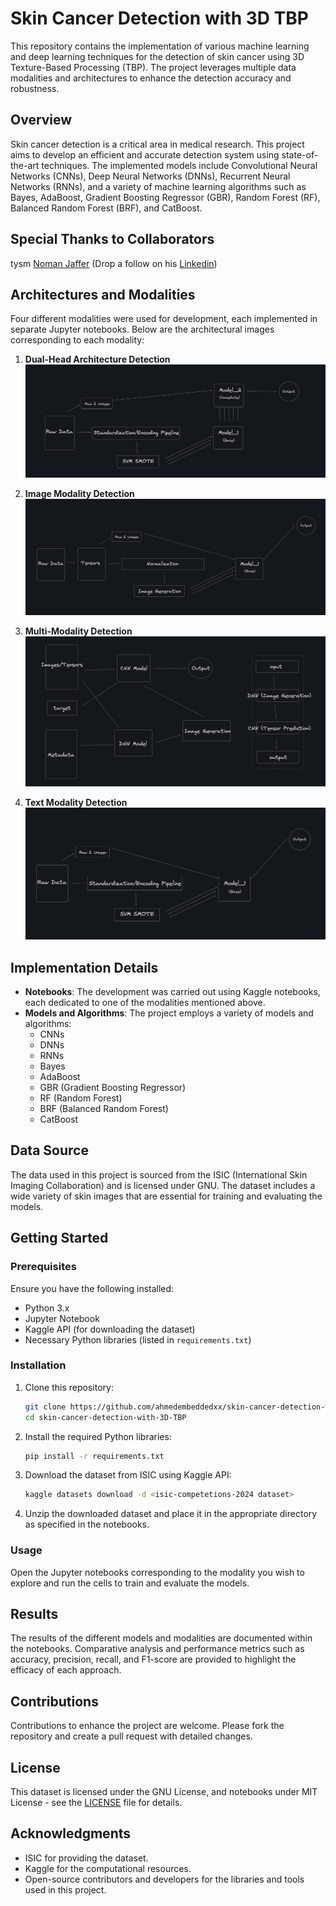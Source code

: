 # Skin Cancer Detection with 3D TBP

This repository contains the implementation of various machine learning and deep learning techniques for the detection of skin cancer using 3D Texture-Based Processing (TBP). The project leverages multiple data modalities and architectures to enhance the detection accuracy and robustness.

## Overview

Skin cancer detection is a critical area in medical research. This project aims to develop an efficient and accurate detection system using state-of-the-art techniques. The implemented models include Convolutional Neural Networks (CNNs), Deep Neural Networks (DNNs), Recurrent Neural Networks (RNNs), and a variety of machine learning algorithms such as Bayes, AdaBoost, Gradient Boosting Regressor (GBR), Random Forest (RF), Balanced Random Forest (BRF), and CatBoost.

## Special Thanks to Collaborators

tysm [Noman Jaffer](mailto:nomanjaffar517@gmail.com) (Drop a follow on his [Linkedin](https://www.linkedin.com/in/noman-jaffar-823543254/))


## Architectures and Modalities

Four different modalities were used for development, each implemented in separate Jupyter notebooks. Below are the architectural images corresponding to each modality:

1. **Dual-Head Architecture Detection**
   ![Dual-Head-Architecture-Detection](https://github.com/ahmedembeddedxx/skin-cancer-detection-with-3D-TBP/blob/main/architectures/Dual-Head-Architecture-Detection.png)

2. **Image Modality Detection**
   ![Image-Modality-Detection](https://github.com/ahmedembeddedxx/skin-cancer-detection-with-3D-TBP/blob/main/architectures/Image-Modality-Detection.png)

3. **Multi-Modality Detection**
   ![Multi-Modality-Detection](https://github.com/ahmedembeddedxx/skin-cancer-detection-with-3D-TBP/blob/main/architectures/Multi-Modality-Detection.png)

4. **Text Modality Detection**
   ![Text-Modality-Detection](https://github.com/ahmedembeddedxx/skin-cancer-detection-with-3D-TBP/blob/main/architectures/Text-Modality-Detection.png)

## Implementation Details

- **Notebooks**: The development was carried out using Kaggle notebooks, each dedicated to one of the modalities mentioned above.
- **Models and Algorithms**: The project employs a variety of models and algorithms:
  - CNNs
  - DNNs
  - RNNs
  - Bayes
  - AdaBoost
  - GBR (Gradient Boosting Regressor)
  - RF (Random Forest)
  - BRF (Balanced Random Forest)
  - CatBoost

## Data Source

The data used in this project is sourced from the ISIC (International Skin Imaging Collaboration) and is licensed under GNU. The dataset includes a wide variety of skin images that are essential for training and evaluating the models.

## Getting Started

### Prerequisites

Ensure you have the following installed:
- Python 3.x
- Jupyter Notebook
- Kaggle API (for downloading the dataset)
- Necessary Python libraries (listed in `requirements.txt`)

### Installation

1. Clone this repository:
   ```sh
   git clone https://github.com/ahmedembeddedxx/skin-cancer-detection-with-3D-TBP.git
   cd skin-cancer-detection-with-3D-TBP
   ```

2. Install the required Python libraries:
   ```sh
   pip install -r requirements.txt
   ```

3. Download the dataset from ISIC using Kaggle API:
   ```sh
   kaggle datasets download -d <isic-competetions-2024 dataset>
   ```

4. Unzip the downloaded dataset and place it in the appropriate directory as specified in the notebooks.

### Usage

Open the Jupyter notebooks corresponding to the modality you wish to explore and run the cells to train and evaluate the models.

## Results

The results of the different models and modalities are documented within the notebooks. Comparative analysis and performance metrics such as accuracy, precision, recall, and F1-score are provided to highlight the efficacy of each approach.

## Contributions

Contributions to enhance the project are welcome. Please fork the repository and create a pull request with detailed changes.

## License

This dataset is licensed under the GNU License, and notebooks under MIT License - see the [LICENSE](LICENSE) file for details.

## Acknowledgments

- ISIC for providing the dataset.
- Kaggle for the computational resources.
- Open-source contributors and developers for the libraries and tools used in this project.
